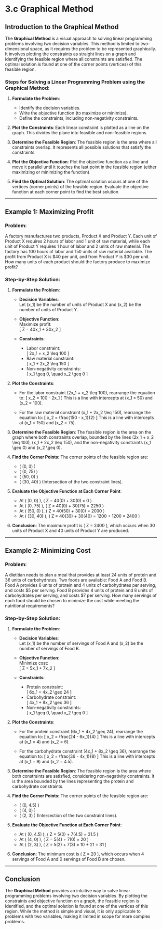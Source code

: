 # 3.c Graphical Method
## Introduction to the Graphical Method

The **Graphical Method** is a visual approach to solving linear programming problems involving two decision variables. This method is limited to two-dimensional space, as it requires the problem to be represented graphically. It involves plotting the constraints as straight lines on a graph and identifying the feasible region where all constraints are satisfied. The optimal solution is found at one of the corner points (vertices) of this feasible region.

### Steps for Solving a Linear Programming Problem using the Graphical Method:

1. **Formulate the Problem**: 
   - Identify the decision variables.
   - Write the objective function (to maximize or minimize).
   - Define the constraints, including non-negativity constraints.

2. **Plot the Constraints**: 
   Each linear constraint is plotted as a line on the graph. This divides the plane into feasible and non-feasible regions.

3. **Determine the Feasible Region**: 
   The feasible region is the area where all constraints overlap. It represents all possible solutions that satisfy the constraints.

4. **Plot the Objective Function**: 
   Plot the objective function as a line and move it parallel until it touches the last point in the feasible region (either maximizing or minimizing the function).

5. **Find the Optimal Solution**: 
   The optimal solution occurs at one of the vertices (corner points) of the feasible region. Evaluate the objective function at each corner point to find the best solution.

---

## Example 1: Maximizing Profit

### Problem:
A factory manufactures two products, Product X and Product Y. Each unit of Product X requires 2 hours of labor and 1 unit of raw material, while each unit of Product Y requires 1 hour of labor and 2 units of raw material. The factory has 100 hours of labor and 150 units of raw material available. The profit from Product X is $40 per unit, and from Product Y is $30 per unit. How many units of each product should the factory produce to maximize profit?

### Step-by-Step Solution:

1. **Formulate the Problem**:
   - **Decision Variables**:  
     Let \(x_1\) be the number of units of Product X and \(x_2\) be the number of units of Product Y.
   
   - **Objective Function**:  
     Maximize profit:  
     \[
     Z = 40x_1 + 30x_2
     \]
   
   - **Constraints**:
     - Labor constraint:  
       \[
       2x_1 + x_2 \leq 100
       \]
     - Raw material constraint:  
       \[
       x_1 + 2x_2 \leq 150
       \]
     - Non-negativity constraints:  
       \[
       x_1 \geq 0, \quad x_2 \geq 0
       \]

2. **Plot the Constraints**:
   - For the labor constraint \(2x_1 + x_2 \leq 100\), rearrange the equation to:
     \[
     x_2 = 100 - 2x_1
     \]
     This is a line with intercepts at \(x_1 = 50\) and \(x_2 = 100\).

   - For the raw material constraint \(x_1 + 2x_2 \leq 150\), rearrange the equation to:
     \[
     x_2 = \frac{150 - x_1}{2}
     \]
     This is a line with intercepts at \(x_1 = 150\) and \(x_2 = 75\).

3. **Determine the Feasible Region**:
   The feasible region is the area on the graph where both constraints overlap, bounded by the lines \(2x_1 + x_2 \leq 100\), \(x_1 + 2x_2 \leq 150\), and the non-negativity constraints \(x_1 \geq 0\) and \(x_2 \geq 0\).

4. **Find the Corner Points**:
   The corner points of the feasible region are:
   - \( (0, 0) \)
   - \( (0, 75) \)
   - \( (50, 0) \)
   - \( (30, 40) \) (Intersection of the two constraint lines).

5. **Evaluate the Objective Function at Each Corner Point**:
   - At \( (0, 0) \), \( Z = 40(0) + 30(0) = 0 \)
   - At \( (0, 75) \), \( Z = 40(0) + 30(75) = 2250 \)
   - At \( (50, 0) \), \( Z = 40(50) + 30(0) = 2000 \)
   - At \( (30, 40) \), \( Z = 40(30) + 30(40) = 1200 + 1200 = 2400 \)

6. **Conclusion**:
   The maximum profit is \( Z = 2400 \), which occurs when 30 units of Product X and 40 units of Product Y are produced.

---

## Example 2: Minimizing Cost

### Problem:
A dietitian needs to plan a meal that provides at least 24 units of protein and 36 units of carbohydrates. Two foods are available: Food A and Food B. Food A provides 6 units of protein and 4 units of carbohydrates per serving, and costs $5 per serving. Food B provides 4 units of protein and 8 units of carbohydrates per serving, and costs $7 per serving. How many servings of each food should be chosen to minimize the cost while meeting the nutritional requirements?

### Step-by-Step Solution:

1. **Formulate the Problem**:
   - **Decision Variables**:  
     Let \(x_1\) be the number of servings of Food A and \(x_2\) be the number of servings of Food B.
   
   - **Objective Function**:  
     Minimize cost:  
     \[
     Z = 5x_1 + 7x_2
     \]
   
   - **Constraints**:
     - Protein constraint:  
       \[
       6x_1 + 4x_2 \geq 24
       \]
     - Carbohydrate constraint:  
       \[
       4x_1 + 8x_2 \geq 36
       \]
     - Non-negativity constraints:  
       \[
       x_1 \geq 0, \quad x_2 \geq 0
       \]

2. **Plot the Constraints**:
   - For the protein constraint \(6x_1 + 4x_2 \geq 24\), rearrange the equation to:
     \[
     x_2 = \frac{24 - 6x_1}{4}
     \]
     This is a line with intercepts at \(x_1 = 4\) and \(x_2 = 6\).

   - For the carbohydrate constraint \(4x_1 + 8x_2 \geq 36\), rearrange the equation to:
     \[
     x_2 = \frac{36 - 4x_1}{8}
     \]
     This is a line with intercepts at \(x_1 = 9\) and \(x_2 = 4.5\).

3. **Determine the Feasible Region**:
   The feasible region is the area where both constraints are satisfied, considering non-negativity constraints. It is the area bounded by the lines representing the protein and carbohydrate constraints.

4. **Find the Corner Points**:
   The corner points of the feasible region are:
   - \( (0, 4.5) \)
   - \( (4, 0) \)
   - \( (2, 3) \) (Intersection of the two constraint lines).

5. **Evaluate the Objective Function at Each Corner Point**:
   - At \( (0, 4.5) \), \( Z = 5(0) + 7(4.5) = 31.5 \)
   - At \( (4, 0) \), \( Z = 5(4) + 7(0) = 20 \)
   - At \( (2, 3) \), \( Z = 5(2) + 7(3) = 10 + 21 = 31 \)

6. **Conclusion**:
   The minimum cost is \( Z = 20 \), which occurs when 4 servings of Food A and 0 servings of Food B are chosen.

---

## Conclusion

The **Graphical Method** provides an intuitive way to solve linear programming problems involving two decision variables. By plotting the constraints and objective function on a graph, the feasible region is identified, and the optimal solution is found at one of the vertices of this region. While the method is simple and visual, it is only applicable to problems with two variables, making it limited in scope for more complex problems.
